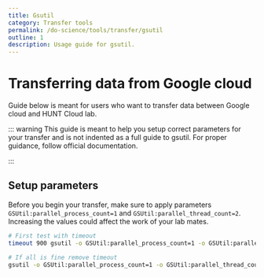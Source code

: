```yaml
---
title: Gsutil
category: Transfer tools
permalink: /do-science/tools/transfer/gsutil
outline: 1
description: Usage guide for gsutil.
---
```


# Transferring data from Google cloud

Guide below is meant for users who want to transfer data between Google cloud and HUNT Cloud lab.

::: warning
This guide is meant to help you setup correct parameters for your transfer and is not indented as a full guide to gsutil. For proper guidance, follow official documentation.

:::

## Setup parameters

Before you begin your transfer, make sure to apply parameters `GSUtil:parallel_process_count=1` and `GSUtil:parallel_thread_count=2`.
Increasing the values could affect the work of your lab mates.

```bash
# First test with timeout
timeout 900 gsutil -o GSUtil:parallel_process_count=1 -o GSUtil:parallel_thread_count=2 -m cp -r gs://your-bucket  ...
```

```bash
# If all is fine remove timeout
gsutil -o GSUtil:parallel_process_count=1 -o GSUtil:parallel_thread_count=2 -m cp -r gs://your-bucket  ...
```
